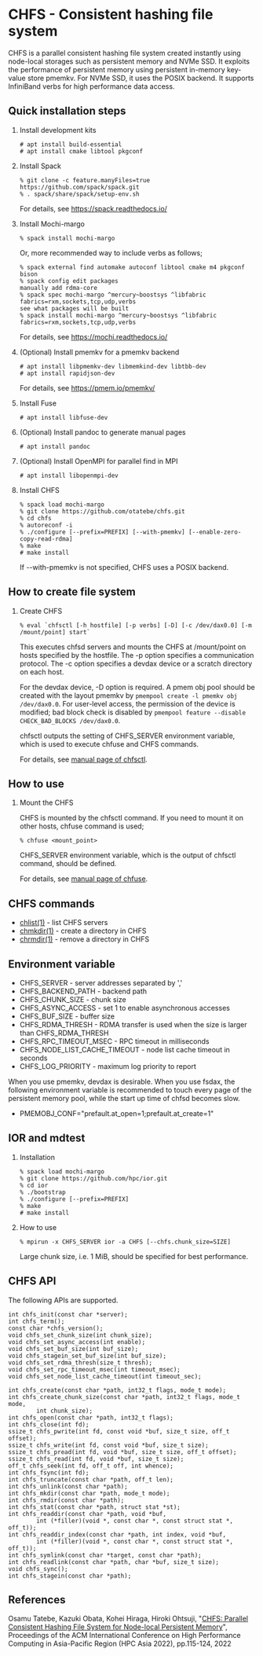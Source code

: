 # CHFS - Consistent hashing file system

CHFS is a parallel consistent hashing file system created instantly using node-local storages such as persistent memory and NVMe SSD.  It exploits the performance of persistent memory using persistent in-memory key-value store pmemkv.  For NVMe SSD, it uses the POSIX backend.  It supports InfiniBand verbs for high performance data access.

## Quick installation steps

1. Install development kits

       # apt install build-essential
       # apt install cmake libtool pkgconf

1. Install Spack

       % git clone -c feature.manyFiles=true https://github.com/spack/spack.git
       % . spack/share/spack/setup-env.sh

   For details, see https://spack.readthedocs.io/

1. Install Mochi-margo

       % spack install mochi-margo

   Or, more recommended way to include verbs as follows;

       % spack external find automake autoconf libtool cmake m4 pkgconf bison
       % spack config edit packages
       manually add rdma-core
       % spack spec mochi-margo ^mercury~boostsys ^libfabric fabrics=rxm,sockets,tcp,udp,verbs
       see what packages will be built
       % spack install mochi-margo ^mercury~boostsys ^libfabric fabrics=rxm,sockets,tcp,udp,verbs

   For details, see https://mochi.readthedocs.io/

1. (Optional) Install pmemkv for a pmemkv backend

       # apt install libpmemkv-dev libmemkind-dev libtbb-dev
       # apt install rapidjson-dev

   For details, see https://pmem.io/pmemkv/

1. Install Fuse

       # apt install libfuse-dev

1. (Optional) Install pandoc to generate manual pages

       # apt install pandoc

1. (Optional) Install OpenMPI for parallel find in MPI

       # apt install libopenmpi-dev

1. Install CHFS

       % spack load mochi-margo
       % git clone https://github.com/otatebe/chfs.git
       % cd chfs
       % autoreconf -i
       % ./configure [--prefix=PREFIX] [--with-pmemkv] [--enable-zero-copy-read-rdma]
       % make
       # make install

   If --with-pmemkv is not specified, CHFS uses a POSIX backend.

## How to create file system

1. Create CHFS

       % eval `chfsctl [-h hostfile] [-p verbs] [-D] [-c /dev/dax0.0] [-m /mount/point] start`

   This executes chfsd servers and mounts the CHFS at /mount/point on hosts specified by the hostfile.  The -p option specifies a communication protocol.  The -c option specifies a devdax device or a scratch directory on each host.

   For the devdax device, -D option is required.  A pmem obj pool should be created with the layout pmemkv by `pmempool create -l pmemkv obj /dev/dax0.0`.  For user-level access, the permission of the device is modified; bad block check is disabled by `pmempool feature --disable CHECK_BAD_BLOCKS /dev/dax0.0`.

   chfsctl outputs the setting of CHFS_SERVER environment variable, which is used to execute chfuse and CHFS commands.

   For details, see [manual page of chfsctl](doc/chfsctl.1.md).

## How to use

1. Mount the CHFS

   CHFS is mounted by the chfsctl command.  If you need to mount it on other hosts, chfuse command is used;

       % chfuse <mount_point>

   CHFS_SERVER environment variable, which is the output of chfsctl command, should be defined.

   For details, see [manual page of chfuse](doc/chfuse.1.md).

## CHFS commands

- [chlist(1)](doc/chlist.1.md) - list CHFS servers
- [chmkdir(1)](doc/chmkdir.1.md) - create a directory in CHFS
- [chrmdir(1)](doc/chrmdir.1.md) - remove a directory in CHFS

## Environment variable

- CHFS_SERVER - server addresses separated by ','
- CHFS_BACKEND_PATH - backend path
- CHFS_CHUNK_SIZE - chunk size
- CHFS_ASYNC_ACCESS - set 1 to enable asynchronous accesses
- CHFS_BUF_SIZE - buffer size
- CHFS_RDMA_THRESH - RDMA transfer is used when the size is larger than CHFS_RDMA_THRESH
- CHFS_RPC_TIMEOUT_MSEC - RPC timeout in milliseconds
- CHFS_NODE_LIST_CACHE_TIMEOUT - node list cache timeout in seconds
- CHFS_LOG_PRIORITY - maximum log priority to report

When you use pmemkv, devdax is desirable.  When you use fsdax, the following environment variable is recommended to touch every page of the persistent memory pool, while the start up time of chfsd becomes slow.

- PMEMOBJ_CONF="prefault.at_open=1;prefault.at_create=1"

## IOR and mdtest

1. Installation

       % spack load mochi-margo
       % git clone https://github.com/hpc/ior.git
       % cd ior
       % ./bootstrap
       % ./configure [--prefix=PREFIX]
       % make
       # make install

1. How to use

       % mpirun -x CHFS_SERVER ior -a CHFS [--chfs.chunk_size=SIZE]

   Large chunk size, i.e. 1 MiB, should be specified for best performance.

## CHFS API

The following APIs are supported.

    int chfs_init(const char *server);
    int chfs_term();
    const char *chfs_version();
    void chfs_set_chunk_size(int chunk_size);
    void chfs_set_async_access(int enable);
    void chfs_set_buf_size(int buf_size);
    void chfs_stagein_set_buf_size(int buf_size);
    void chfs_set_rdma_thresh(size_t thresh);
    void chfs_set_rpc_timeout_msec(int timeout_msec);
    void chfs_set_node_list_cache_timeout(int timeout_sec);

    int chfs_create(const char *path, int32_t flags, mode_t mode);
    int chfs_create_chunk_size(const char *path, int32_t flags, mode_t mode,
            int chunk_size);
    int chfs_open(const char *path, int32_t flags);
    int chfs_close(int fd);
    ssize_t chfs_pwrite(int fd, const void *buf, size_t size, off_t offset);
    ssize_t chfs_write(int fd, const void *buf, size_t size);
    ssize_t chfs_pread(int fd, void *buf, size_t size, off_t offset);
    ssize_t chfs_read(int fd, void *buf, size_t size);
    off_t chfs_seek(int fd, off_t off, int whence);
    int chfs_fsync(int fd);
    int chfs_truncate(const char *path, off_t len);
    int chfs_unlink(const char *path);
    int chfs_mkdir(const char *path, mode_t mode);
    int chfs_rmdir(const char *path);
    int chfs_stat(const char *path, struct stat *st);
    int chfs_readdir(const char *path, void *buf,
            int (*filler)(void *, const char *, const struct stat *, off_t));
    int chfs_readdir_index(const char *path, int index, void *buf,
            int (*filler)(void *, const char *, const struct stat *, off_t));
    int chfs_symlink(const char *target, const char *path);
    int chfs_readlink(const char *path, char *buf, size_t size);
    void chfs_sync();
    int chfs_stagein(const char *path);

## References

Osamu Tatebe, Kazuki Obata, Kohei Hiraga, Hiroki Ohtsuji, "[CHFS: Parallel Consistent Hashing File System for Node-local Persistent Memory](https://dl.acm.org/doi/fullHtml/10.1145/3492805.3492807)", Proceedings of the ACM International Conference on High Performance Computing in Asia-Pacific Region (HPC Asia 2022), pp.115-124, 2022
